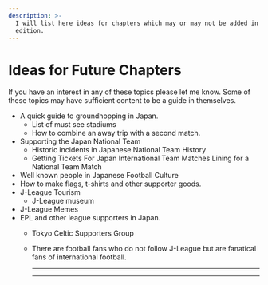 ```yaml
---
description: >-
  I will list here ideas for chapters which may or may not be added in a future
  edition.
---
```


# Ideas for Future Chapters

If you have an interest in any of these topics please let me know. Some of these topics may have sufficient content to be a guide in themselves.

* A quick guide to groundhopping in Japan.
  * List of must see stadiums
  * How to combine an away trip with a second match.
* Supporting the Japan National Team
  * Historic incidents in Japanese National Team History
  * Getting Tickets For Japan International Team Matches Lining for a National Team Match
* Well known people in Japanese Football Culture
* How to make flags, t-shirts and other supporter goods.
* J-League Tourism
  * J-League museum
* J-League Memes
* EPL and other league supporters in Japan.
  * Tokyo Celtic Supporters Group
  *   There are football fans who do not follow J-League but are fanatical fans of international football.

      ****

      ****
